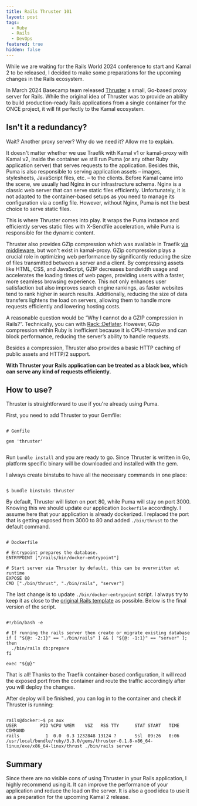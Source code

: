 ```yaml
---
title: Rails Thruster 101
layout: post
tags:
  - Ruby
  - Rails
  - DevOps
featured: true
hidden: false
---
```


While we are waiting for the Rails World 2024 conference to start and Kamal 2 to be released, I decided to make some preparations for the upcoming changes in the Rails ecosystem.

In March 2024 Basecamp team released [Thruster](https://github.com/basecamp/thruster/) a small, Go-based proxy server for Rails. While the original idea of Thruster was to provide an ability to build production-ready Rails applications from a single container for the ONCE project, it will fit perfectly to the Kamal ecosystem.

## Isn't it a redundancy?

Wait? Another proxy server? Why do we need it? Allow me to explain.

It doesn't matter whether we use Traefik with Kamal v1 or kamal-proxy with Kamal v2, inside the container we still run Puma (or any other Ruby application server) that serves requests to the application. Besides this, Puma is also responsible to serving application assets – images, stylesheets, JavaScript files, etc. – to the clients. Before Kamal came into the scene, we usually had Nginx in our infrastructure schema. Nginx is a classic web server that can serve static files efficiently. Unfortunately, it is not adapted to the container-based setups as you need to manage its configuration via a config file. However, without Nginx, Puma is not the best choice to serve static files.

This is where Thruster comes into play. It wraps the Puma instance and efficiently serves static files with X-Sendfile acceleration, while Puma is responsible for the dynamic content.

Thruster also provides GZip compression which was available in Traefik [via middleware](https://doc.traefik.io/traefik/middlewares/http/compress/), but won't exist in kamal-proxy. GZip compression plays a crucial role in optimizing web performance by significantly reducing the size of files transmitted between a server and a client. By compressing assets like HTML, CSS, and JavaScript, GZIP decreases bandwidth usage and accelerates the loading times of web pages, providing users with a faster, more seamless browsing experience. This not only enhances user satisfaction but also improves search engine rankings, as faster websites tend to rank higher in search results. Additionally, reducing the size of data transfers lightens the load on servers, allowing them to handle more requests efficiently and lowering hosting costs.

A reasonable question would be “Why I cannot do a GZIP compression in Rails?”.
Technically, you can with [Rack::Deflater](https://github.com/rack/rack/blob/main/lib/rack/deflater.rb). However, GZip compression within Ruby is inefficient because it is CPU-intensive and can block performance, reducing the server’s ability to handle requests.

Besides a compression, Thruster also provides a basic HTTP caching of public assets and HTTP/2 support.

**With Thruster your Rails application can be treated as a black box, which can serve any kind of requests efficiently.**

## How to use?

Thruster is straightforward to use if you're already using Puma.

First, you need to add Thruster to your Gemfile:

<pre class="language-ruby"><code>
# Gemfile

gem 'thruster'

</code></pre>

Run `bundle install` and you are ready to go. Since Thruster is written in Go, platform specific binary will be downloaded and installed with the gem.

I always create binstubs to have all the necessary commands in one place:

<pre class="language-bash"><code>
$ bundle binstubs thruster
</code></pre>

By default, Thruster will listen on port 80, while Puma will stay on port 3000. Knowing this we should update our application `Dockerfile` accordingly. I assume here that your application is already dockerized. I replaced the port that is getting exposed from 3000 to 80 and added `./bin/thrust` to the default command.

<pre class="language-dockerfile"><code>
# Dockerfile

# Entrypoint prepares the database.
ENTRYPOINT ["/rails/bin/docker-entrypoint"]

# Start server via Thruster by default, this can be overwritten at runtime
EXPOSE 80
CMD ["./bin/thrust", "./bin/rails", "server"]
</code></pre>

The last change is to update `./bin/docker-entrypoint` script. I always try to keep it as close to the [original Rails template](https://github.com/rails/rails/blob/main/railties/lib/rails/generators/rails/app/templates/docker-entrypoint.tt) as possible. Below is the final version of the script.

<pre class="language-bash"><code>
#!/bin/bash -e

# If running the rails server then create or migrate existing database
if [ "${@: -2:1}" == "./bin/rails" ] && [ "${@: -1:1}" == "server" ]; then
  ./bin/rails db:prepare
fi

exec "${@}"
</code></pre>

That is all! Thanks to the Traefik container-based configuration, it will read the exposed port from the container and route the traffic accordingly after you will deploy the changes.

After deploy will be finished, you can log in to the container and check if Thruster is running:

<pre class="language-bash"><code>
rails@docker:~$ ps aux
USER         PID %CPU %MEM    VSZ   RSS TTY      STAT START   TIME COMMAND
rails          1  0.0  0.3 1232848 13124 ?       Ssl  09:26   0:06 /usr/local/bundle/ruby/3.3.0/gems/thruster-0.1.8-x86_64-linux/exe/x86_64-linux/thrust ./bin/rails server
</code></pre>

## Summary

Since there are no visible cons of using Thruster in your Rails application, I highly recommend using it. It can improve the performance of your application and reduce the load on the server. It is also a good idea to use it as a preparation for the upcoming Kamal 2 release.
